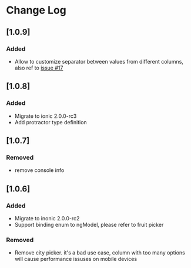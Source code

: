 # Change Log

## [1.0.9]
### Added 
* Allow to customize separator between values from different columns, also ref to [issue #17](https://github.com/raychenfj/ion-multi-picker/issues/17)  

## [1.0.8]
### Added
* Migrate to ionic 2.0.0-rc3
* Add protractor type definition

## [1.0.7]
### Removed
* remove console info

## [1.0.6] 
### Added
* Migrate to inonic 2.0.0-rc2
* Support binding enum to ngModel, please refer to fruit picker 
### Removed
* Remove city picker. it's a bad use case, column with too many options will cause performance issuses on mobile devices
